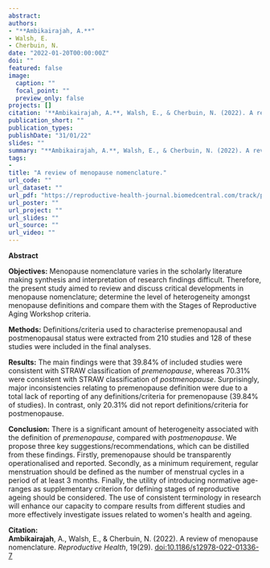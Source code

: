 ```yaml
---
abstract: 
authors:
- "**Ambikairajah, A.**"
- Walsh, E.
- Cherbuin, N.
date: "2022-01-20T00:00:00Z"
doi: ""
featured: false
image:
  caption: ""
  focal_point: ""
  preview_only: false
projects: []
citation: '**Ambikairajah, A.**, Walsh, E., & Cherbuin, N. (2022). A review of menopause nomenclature. *Reproductive Health*, 19(29). [doi:10.1186/s12978-022-01336-7](https://doi.org/10.1186/s12978-022-01336-7)'
publication_short: ""
publication_types: 
publishDate: "31/01/22"
slides: ""
summary: "**Ambikairajah, A.**, Walsh, E., & Cherbuin, N. (2022). A review of menopause nomenclature. *Reproductive Health*, 19(29). [doi:10.1186/s12978-022-01336-7](https://doi.org/10.1186/s12978-022-01336-7)"
tags:
- 
title: "A review of menopause nomenclature."
url_code: ""
url_dataset: ""
url_pdf: "https://reproductive-health-journal.biomedcentral.com/track/pdf/10.1186/s12978-022-01336-7.pdf"
url_poster: ""
url_project: ""
url_slides: ""
url_source: ""
url_video: ""
---
```

**Abstract**   

**Objectives:** Menopause nomenclature varies in the scholarly literature making synthesis and interpretation of research findings difficult. Therefore, the present study aimed to review and discuss critical developments in menopause nomenclature; determine the level of heterogeneity amongst menopause definitions and compare them with the Stages of Reproductive Aging Workshop criteria. 

**Methods:** Definitions/criteria used to characterise premenopausal and postmenopausal status were extracted from 210 studies and 128 of these studies were included in the final analyses.

**Results:** The main findings were that 39.84% of included studies were consistent with STRAW classification of *premenopause*, whereas 70.31% were consistent with STRAW classification of *postmenopause*. Surprisingly, major inconsistencies relating to premenopause definition were due to a total lack of reporting of any definitions/criteria for premenopause (39.84% of studies). In contrast, only 20.31% did not report definitions/criteria for postmenopause.

**Conclusion:** There is a significant amount of heterogeneity associated with the definition of *premenopause*, compared with *postmenopause*. We propose three key suggestions/recommendations, which can be distilled from these findings. Firstly, premenopause should be transparently operationalised and reported. Secondly, as a minimum requirement, regular menstruation should be defined as the number of menstrual cycles in a period of at least 3 months. Finally, the utility of introducing normative age-ranges as supplementary criterion for defining stages of reproductive ageing should be considered. The use of consistent terminology in research will enhance our capacity to compare results from different studies and more effectively investigate issues related to women's health and ageing. 

**Citation:**    
**Ambikairajah**, A., Walsh, E., & Cherbuin, N. (2022). A review of menopause nomenclature. *Reproductive Health*, 19(29). [doi:10.1186/s12978-022-01336-7](https://doi.org/10.1186/s12978-022-01336-7)
